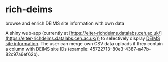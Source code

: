 # rich-deims
browse and enrich DEIMS site information with own data

A shiny web-app (currently at [https://elter-richdeims.datalabs.ceh.ac.uk/](https://elter-richdeims.datalabs.ceh.ac.uk/)) to selectively 
display [DEIMS site information](https://deims.org/search/sites). The user can merge own CSV data uploads if they contain
a column with DEIMS site IDs (example: 45722713-80e3-4387-a47b-82c97a6ef62b).
